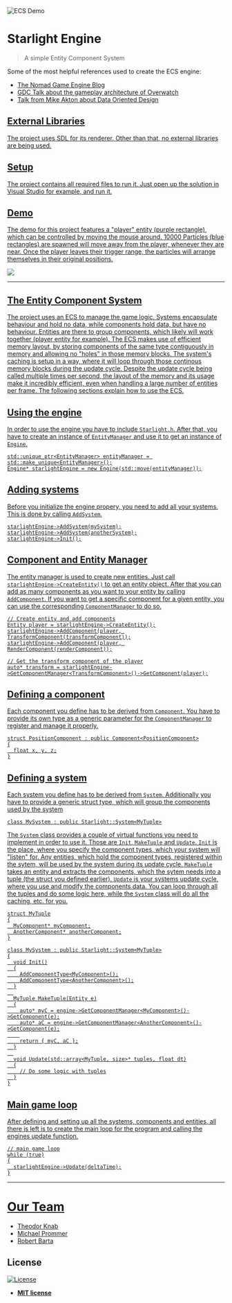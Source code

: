 <img src="https://i.imgur.com/FlxniCH.png" title="ECS Demo" alt="ECS Demo">

# Starlight Engine

> A simple Entity Component System

Some of the most helpful references used to create the ECS engine:
* <a href="https://medium.com/@savas/nomad-game-engine-part-1-why-3be9825cb90a">The Nomad Game Engine Blog</a>
* <a href="https://www.youtube.com/watch?v=W3aieHjyNvw&t=309s">GDC Talk about the gameplay architecture of Overwatch</a>
* <a href="https://www.youtube.com/watch?v=rX0ItVEVjHc">Talk from Mike Akton about Data Oriented Design
  
## External Libraries
The project uses SDL for its renderer. Other than that, no external libraries are being used.

## Setup
The project contains all required files to run it. Just open up the solution in Visual Studio for example, and run it.

## Demo
The demo for this project features a "player" entity (purple rectangle), which can be controlled by moving the mouse around. 10000 Particles (blue rectangles) are spawned will move away from the player, whenever they are near. Once the player leaves their trigger range, the particles will arrange themselves in their original positions.

![](https://media.giphy.com/media/f3GhE4SXoJrX3NMQvb/giphy.gif)

---
## The Entity Component System
The project uses an ECS to manage the game logic. Systems encapsulate behaviour and hold no data, while components hold data, but have no behaviour. Entities are there to group components, which likely will work together (player entity for example). The ECS makes use of efficient memory layout, by storing components of the same type contiguously in memory and allowing no "holes" in those memory blocks. The system's caching is setup in a way, where it will loop through those continous memory blocks during the update cycle. Despite the update cycle being called multiple times per second, the layout of the memory and its usage make it incredibly efficient, even when handling a large number of entities per frame. The following sections explain how to use the ECS.

## Using the engine
In order to use the engine you have to include `Starlight.h`. After that, you have to create an instance of `EntityManager` and use it to get an instance of `Engine`.
```
std::unique_ptr<EntityManager> entityManager = std::make_unique<EntityManager>();
Engine* starlightEngine = new Engine(std::move(entityManager));
```

## Adding systems
Before you initialize the engine propery, you need to add all your systems. This is done by calling `AddSystem`.
```
starlightEngine->AddSystem(mySystem);
starlightEngine->AddSystem(anotherSystem);
starlightEngine->Init();
```

## Component and Entity Manager
The entity manager is used to create new entities. Just call `starlightEngine->CreateEntity()` to get an entity object. After that you can add as many components as you want to your entity by calling `AddComponent`. If you want to get a specific component for a given entity, you can use the corresponding `ComponentManager` to do so.
```
// Create entity and add components
Entity player = starlightEngine->CreateEntity();
starlightEngine->AddComponent(player, TransformComponent(transformComponent));
starlightEngine->AddComponent(player, RenderComponent(renderComponent));

// Get the transform component of the player
auto* transform = starlightEngine->GetComponentManager<TransformComponent>()->GetComponent(player);
```

## Defining a component
Each component you define has to be derived from `Component`. You have to provide its own type as a generic parameter for the `ComponentManager` to register and manage it properly.
```
struct PositionComponent : public Component<PositionComponent>
{
  float x, y, z;
}
```

## Defining a system
Each system you define has to be derived from `System`. Additionally you have to provide a generic struct type, which will group the components used by the system
```
class MySystem : public Starlight::System<MyTuple>
```
The `System` class provides a couple of virtual functions you need to implement in order to use it. Those are `Init`, `MakeTuple` and `Update`.
`Init` is the place, where you specify the component types, which your system will "listen" for. Any entities, which hold the component types, registered within the sytem, will be used by the system during its update cycle.
`MakeTuple` takes an entity and extracts the components, which the sytem needs into a tuple (the struct you defined earlier).
`Update` is your systems update cycle, where you use and modify the components data. You can loop through all the tuples and do some logic here, while the `System` class will do all the caching, etc. for you.

```
struct MyTuple
{
  MyComponent* myComponent;
  AnotherComponent* anotherComponent;
}

class MySystem : public Starlight::System<MyTuple>
{
  void Init()
  {
    AddComponentType<MyComponent>();
    AddComponentType<AnotherComponent>();
  }
  
  MyTuple MakeTuple(Entity e)
  {
    auto* myC = engine->GetComponentManager<MyComponent>()->GetComponent(e);
    auto* aC = engine->GetComponentManager<AnotherComponent>()->GetComponent(e);
    
    return { myC, aC };
  }
  
  void Update(std::array<MyTuple, size>* tuples, float dt)
  {
    // Do some logic with tuples
  }
}
```

## Main game loop
After defining and setting up all the systems, components and entities, all there is left is to create the main loop for the program and calling the engines update function.
```
// main game loop
while (true)
{
  starlightEngine->Update(deltaTime);
}
```
---
# Our Team
* <a href="https://github.com/TheodorKnab">Theodor Knab</a>
* <a href="https://github.com/Prommerbua">Michael Prommer</a>
* <a href="https://github.com/RobOSatch">Robert Barta</a>

## License

[![License](http://img.shields.io/:license-mit-blue.svg?style=flat-square)](http://badges.mit-license.org)

- **[MIT license](http://opensource.org/licenses/mit-license.php)**
